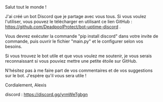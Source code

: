Salut tout le monde !

J'ai créé un bot Discord que je partage avec vous tous. Si vous voulez l'utiliser, vous pouvez le télécharger en utilisant ce lien GitHub : https://github.com/DeadpoolProtect/bot-uptime-discord .

Vous devrez exécuter la commande "pip install discord" dans votre invite de commande, puis ouvrir le fichier "main.py" et le configurer selon vos besoins.

Si vous trouvez le bot utile et que vous voulez me soutenir, je vous serais reconnaissant si vous pouviez mettre une petite étoile sur GitHub.

N'hésitez pas à me faire part de vos commentaires et de vos suggestions sur le bot. J'espère qu'il vous sera utile !

Cordialement,
Alexis


discord : https://discord.gg/yrmWeTgbgn
